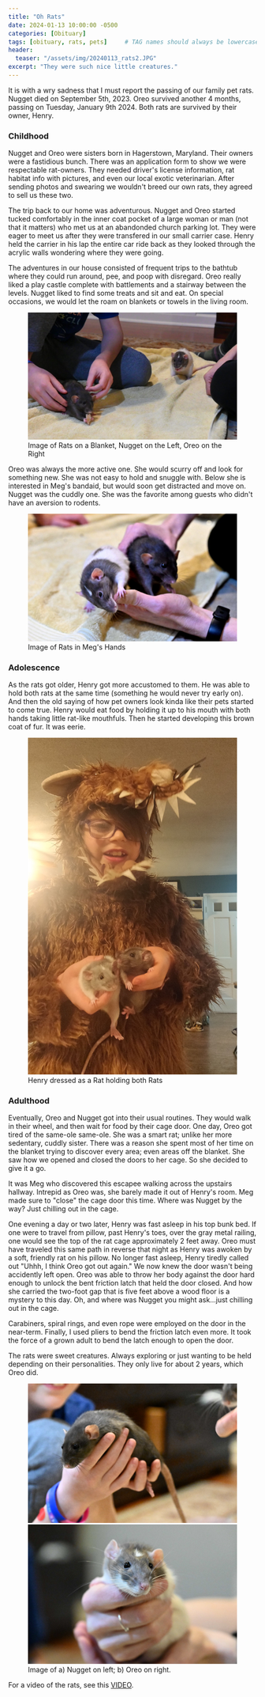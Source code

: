 ```yaml
---
title: "Oh Rats"
date: 2024-01-13 10:00:00 -0500
categories: [Obituary]
tags: [obituary, rats, pets]     # TAG names should always be lowercase
header:
  teaser: "/assets/img/20240113_rats2.JPG"
excerpt: "They were such nice little creatures."
---
```


It is with a wry sadness that I must report the passing of our family pet rats. Nugget died on September 5th, 2023. Oreo survived another 4 months, passing on Tuesday, January 9th 2024. Both rats are survived by their owner, Henry.

### Childhood

Nugget and Oreo were sisters born in Hagerstown, Maryland. Their owners were a fastidious bunch. There was an application form to show we were respectable rat-owners. They needed driver's license information, rat habitat info with pictures, and even our local exotic veterinarian. After sending photos and swearing we wouldn't breed our own rats, they agreed to sell us these two. 

The trip back to our home was adventurous. Nugget and Oreo started tucked comfortably in the inner coat pocket of a large woman or man (not that it matters) who met us at an abandonded church parking lot. They were eager to meet us after they were transfered in our small carrier case. Henry held the carrier in his lap the entire car ride back as they looked through the acrylic walls wondering where they were going. 

The adventures in our house consisted of frequent trips to the bathtub where they could run around, pee, and poop with disregard. Oreo really liked a play castle complete with battlements and a stairway between the levels. Nugget liked to find some treats and sit and eat. On special occasions, we would let the roam on blankets or towels in the living room.

<figure>
	<a href="/assets/img/20240113_rats1.JPG"><img src="/assets/img/20240113_rats1.JPG" alt="Image of Rats on a Blanket, Nugget on the Left, Oreo on the Right"></a>
	<figcaption>Image of Rats on a Blanket, Nugget on the Left, Oreo on the Right</figcaption>
</figure>

Oreo was always the more active one. She would scurry off and look for something new. She was not easy to hold and snuggle with. Below she is interested in Meg's bandaid, but would soon get distracted and move on. Nugget was the cuddly one. She was the favorite among guests who didn't have an aversion to rodents.

<figure>
	<a href="/assets/img/20240113_rats2.JPG"><img src="/assets/img/20240113_rats2.JPG" alt="Image of Rats in Meg's Hands"></a>
	<figcaption>Image of Rats in Meg's Hands</figcaption>
</figure>

### Adolescence

As the rats got older, Henry got more accustomed to them. He was able to hold both rats at the same time (something he would never try early on). And then the old saying of how pet owners look kinda like their pets started to come true. Henry would eat food by holding it up to his mouth with both hands taking little rat-like mouthfuls. Then he started developing this brown coat of fur. It was eerie.

<figure class="half">
	<a href="/assets/img/20240113_rats5.JPG"><img src="/assets/img/20240113_rats5.JPG" alt="image of Henry dressed as a rat holding both rats"/></a>
	<figcaption>Henry dressed as a Rat holding both Rats</figcaption>
</figure>

### Adulthood

Eventually, Oreo and Nugget got into their usual routines. They would walk in their wheel, and then wait for food by their cage door. One day, Oreo got tired of the same-ole same-ole. She was a smart rat; unlike her more sedentary, cuddly sister. There was a reason she spent most of her time on the blanket trying to discover every area; even areas off the blanket. She saw how we opened and closed the doors to her cage. So she decided to give it a go.

It was Meg who discovered this escapee walking across the upstairs hallway. Intrepid as Oreo was, she barely made it out of Henry's room. Meg made sure to "close" the cage door this time. Where was Nugget by the way? Just chilling out in the cage. 

One evening a day or two later, Henry was fast asleep in his top bunk bed. If one were to travel from pillow, past Henry's toes, over the gray metal railing, one would see the top of the rat cage approximately 2 feet away. Oreo must have traveled this same path in reverse that night as Henry was awoken by a soft, friendly rat on his pillow. No longer fast asleep, Henry tiredly called out "Uhhh, I think Oreo got out again." We now knew the door wasn't being accidently left open. Oreo was able to throw her body against the door hard enough to unlock the bent friction latch that held the door closed. And how she carried the two-foot gap that is five feet above a wood floor is a mystery to this day. Oh, and where was Nugget you might ask...just chilling out in the cage. 

Carabiners, spiral rings, and even rope were employed on the door in the near-term. Finally, I used pliers to bend the friction latch even more. It took the force of a grown adult to bend the latch enough to open the door.

The rats were sweet creatures. Always exploring or just wanting to be held depending on their personalities. They only live for about 2 years, which Oreo did. 

<figure class="half">
    <a href="/assets/img/20240113_rats3.JPG"><img src="/assets/img/20240113_rats3.JPG" alt="picture of nugget"></a>
    <a href="/assets/img/20240113_rats4.JPG"><img src="/assets/img/20240113_rats4.JPG" alt="picture of oreo"></a>
    <figcaption>Image of a) Nugget on left; b) Oreo on right.</figcaption>
</figure>

For a video of the rats, see this <a href="https://www.youtube.com/shorts/3E89HIMQxNE" target="blank">VIDEO</a>. 
